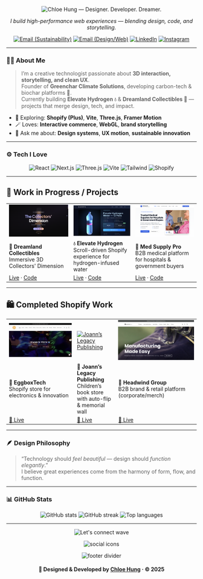 <!-- 🌸 Profile README • Chloe Hung -->

<!-- Header / Typing intro -->
<p align="center">
  <img
    alt="Chloe Hung — Designer. Developer. Dreamer."
    src="https://readme-typing-svg.demolab.com?font=Inter&weight=800&size=28&duration=2600&pause=900&color=38BDF8&center=true&vCenter=true&width=900&lines=Chloe+Hung;Designer.+Developer.+Dreamer."
  />
</p>

<!-- Tagline -->
<p align="center">
  <em>I build high-performance web experiences — blending design, code, and storytelling.</em>
</p>

<!-- Contact & Socials -->
<p align="center">
  <a href="mailto:chloe@greenchar.co"><img alt="Email (Sustainability)" src="https://img.shields.io/badge/Email%20(Greenchar)-16a34a?style=for-the-badge&logo=gmail&logoColor=white"></a>
  <a href="mailto:chloehung.yingxuan@gmail.com"><img alt="Email (Design/Web)" src="https://img.shields.io/badge/Email%20(Design%2FWeb)-111827?style=for-the-badge&logo=gmail&logoColor=white"></a>
  <a href="https://www.linkedin.com/in/chloehungyx" target="_blank"><img alt="LinkedIn" src="https://img.shields.io/badge/LinkedIn-0A66C2?style=for-the-badge&logo=linkedin&logoColor=white"></a>
  <a href="https://instagram.com/hungst.er" target="_blank"><img alt="Instagram" src="https://img.shields.io/badge/Instagram-E4405F?style=for-the-badge&logo=instagram&logoColor=white"></a>
</p>

---

### 👩‍💻 About Me  
> I’m a creative technologist passionate about **3D interaction, storytelling, and clean UX**.<br>
> Founder of **Greenchar Climate Solutions**, developing carbon-tech & biochar platforms 🌱.<br>
> Currently building **Elevate Hydrogen 💧** & **Dreamland Collectibles 🧸** — projects that merge design, tech, and impact.

- 🧪 Exploring: **Shopify (Plus)**, **Vite**, **Three.js**, **Framer Motion**  
- 🪄 Loves: **Interactive commerce**, **WebGL**, **brand storytelling**  
- 💬 Ask me about: **Design systems**, **UX motion**, **sustainable innovation**

---

### ⚙️ Tech I Love
<p align="center">
  <img alt="React" src="https://img.shields.io/badge/React-20232a?logo=react&logoColor=61DAFB&style=for-the-badge">
  <img alt="Next.js" src="https://img.shields.io/badge/Next.js-000?logo=nextdotjs&logoColor=white&style=for-the-badge">
  <img alt="Three.js" src="https://img.shields.io/badge/Three.js-000?logo=three.js&logoColor=white&style=for-the-badge">
  <img alt="Vite" src="https://img.shields.io/badge/Vite-563D7C?logo=vite&logoColor=white&style=for-the-badge">
  <img alt="Tailwind" src="https://img.shields.io/badge/Tailwind-0ea5e9?logo=tailwindcss&logoColor=white&style=for-the-badge">
  <img alt="Shopify" src="https://img.shields.io/badge/Shopify-96BF48?logo=shopify&logoColor=white&style=for-the-badge">
</p>


---

## 🚧 Work in Progress / Projects

|  |  |  |
|---|---|---|
| [![Dreamland Collectibles](https://github.com/chloehungdev/chloehungdev/blob/main/dreamland-collectors.png)](https://3-d-interactive-dreamland-collectibles-9r4a-2xd9jnchk.vercel.app/) | [![Elevate Hydrogen](https://github.com/chloehungdev/chloehungdev/blob/main/elevate-hydrogen.png)](https://elevate-os-61cc9912.base44.app/) | [![Med Supply Pro](https://github.com/chloehungdev/chloehungdev/blob/main/medsupplypro.png)](https://med-supply-pro.vercel.app/home) |
| **🧸 Dreamland Collectibles**<br/>Immersive 3D Collectors' Dimension | **💧 Elevate Hydrogen**<br/>Scroll-driven Shopify experience for hydrogen-infused water | **🏥 Med Supply Pro**<br/>B2B medical platform for hospitals & government buyers |
| [Live](https://3-d-interactive-dreamland-collectibles-9r4a-2xd9jnchk.vercel.app/) · [Code](https://github.com/Chloehungdev/Dreamland-Collectibles) | [Live](https://elevate-os-61cc9912.base44.app/) · [Code](https://github.com/Chloehungdev/Elevate-POC) | [Live](https://med-supply-pro.vercel.app/home) · [Code](https://github.com/Chloehungdev/Med-Supply-Pro) |

---

## 🛍️ Completed Shopify Work

|  |  |  |
|---|---|---|
| [![EggboxTech](https://github.com/chloehungdev/chloehungdev/blob/main/eggboxtechhome.png)](https://www.eggboxtech.com) | [![Joann’s Legacy Publishing](https://github.com/chloehungdev/chloehungdev/blob/main/joannlegacyhero.png)](https://joannslegacypublishing.myshopify.com/) | [![Headwind Group](https://github.com/chloehungdev/chloehungdev/blob/main/headwindgrouphero.png)](https://headwind-group.com/) |
| **🧠 EggboxTech**<br/>Shopify store for electronics & innovation | **📖 Joann’s Legacy Publishing**<br/>Children’s book store with auto-flip & memorial wall | **🏢 Headwind Group**<br/>B2B brand & retail platform (corporate/merch) |
| [🔗 Live](https://www.eggboxtech.com) | [🔗 Live](https://joannslegacypublishing.myshopify.com/) | [🔗 Live](https://headwind-group.com/) |

---

### 🪶 Design Philosophy
> “Technology should *feel beautiful* — design should *function elegantly*.”  
> I believe great experiences come from the harmony of form, flow, and function.

---

### 📊 GitHub Stats

<p align="center">

  <!-- Main stats -->
  <picture>
    <!-- Dark mode -->
    <source
      media="(prefers-color-scheme: dark)"
      srcset="https://github-readme-stats.vercel.app/api?username=chloehungdev&show_icons=true&count_private=true&bg_color=00000000&title_color=A78BFA&text_color=E5E7EB&icon_color=60A5FA&border_color=2A2A2A&border_radius=14&custom_title=Chloe%20Hung%20·%20Creative%20Developer" />
    <!-- Light mode -->
    <source
      media="(prefers-color-scheme: light)"
      srcset="https://github-readme-stats.vercel.app/api?username=chloehungdev&show_icons=true&count_private=true&bg_color=00000000&title_color=4F46E5&text_color=111827&icon_color=2563EB&border_color=D1D5DB&border_radius=14&custom_title=Chloe%20Hung%20·%20Creative%20Developer" />
    <img alt="GitHub stats" height="160"
      src="https://github-readme-stats.vercel.app/api?username=chloehungdev&show_icons=true&count_private=true&bg_color=00000000&title_color=4F46E5&text_color=111827&icon_color=2563EB&border_color=D1D5DB&border_radius=14" />
  </picture>

  <!-- Streak -->
  <picture>
    <!-- Dark -->
    <source
      media="(prefers-color-scheme: dark)"
      srcset="https://streak-stats.demolab.com?user=chloehungdev&theme=transparent&hide_border=false&background=00000000&ring=F472B6&fire=F472B6&currStreakLabel=60A5FA&sideNums=A78BFA&sideLabels=E5E7EB&dates=9CA3AF&border_radius=14&border=2A2A2A" />
    <!-- Light -->
    <source
      media="(prefers-color-scheme: light)"
      srcset="https://streak-stats.demolab.com?user=chloehungdev&theme=transparent&hide_border=false&background=00000000&ring=EC4899&fire=EC4899&currStreakLabel=2563EB&sideNums=7C3AED&sideLabels=374151&dates=6B7280&border_radius=14&border=D1D5DB" />
    <img alt="GitHub streak" height="160"
      src="https://streak-stats.demolab.com?user=chloehungdev&theme=transparent&hide_border=false&background=00000000&ring=EC4899&fire=EC4899&currStreakLabel=2563EB&sideNums=7C3AED&sideLabels=374151&dates=6B7280&border_radius=14&border=D1D5DB" />
  </picture>

  <!-- Top languages -->
  <picture>
    <!-- Dark -->
    <source
      media="(prefers-color-scheme: dark)"
      srcset="https://github-readme-stats.vercel.app/api/top-langs/?username=chloehungdev&layout=compact&bg_color=00000000&title_color=60A5FA&text_color=E5E7EB&border_color=2A2A2A&border_radius=14&langs_count=6" />
    <!-- Light -->
    <source
      media="(prefers-color-scheme: light)"
      srcset="https://github-readme-stats.vercel.app/api/top-langs/?username=chloehungdev&layout=compact&bg_color=00000000&title_color=2563EB&text_color=111827&border_color=D1D5DB&border_radius=14&langs_count=6" />
    <img alt="Top languages" height="140"
      src="https://github-readme-stats.vercel.app/api/top-langs/?username=chloehungdev&layout=compact&bg_color=00000000&title_color=2563EB&text_color=111827&border_color=D1D5DB&border_radius=14&langs_count=6" />
  </picture>


---



<div align="center" style="max-width:2000px; margin:auto;">

<!-- Wave header with better color blend -->
<picture>
  <source media="(prefers-color-scheme: dark)"
    srcset="https://capsule-render.vercel.app/api?type=waving&color=6366F1&height=90&section=header&text=Let%E2%80%99s%20Connect!&fontColor=E5E7EB&fontSize=32&animation=twinkling&fontAlignY=36" />
  <source media="(prefers-color-scheme: light)"
    srcset="https://capsule-render.vercel.app/api?type=waving&color=60A5FA&height=90&section=header&text=Let%E2%80%99s%20Connect!&fontColor=0F172A&fontSize=32&animation=twinkling&fontAlignY=36" />
  <img alt="Let's connect wave"
    src="https://capsule-render.vercel.app/api?type=waving&color=60A5FA&height=90&section=header&text=Let%E2%80%99s%20Connect!&fontColor=0F172A&fontSize=32&animation=twinkling&fontAlignY=36" />
</picture>



<!-- Icon row -->
<p>
  <img
    src="https://skillicons.dev/icons?i=github,linkedin,instagram,notion,figma,vercel&perline=8"
    height="36" alt="social icons"/>
</p>

<!-- Closing wave footer -->
<picture>
  <source media="(prefers-color-scheme: dark)"
    srcset="https://capsule-render.vercel.app/api?type=transparent&height=60&section=footer&text=✨%20Thanks%20for%20visiting!%20✨&fontSize=18&fontColor=9CA3AF" />
  <source media="(prefers-color-scheme: light)"
    srcset="https://capsule-render.vercel.app/api?type=transparent&height=60&section=footer&text=✨%20Thanks%20for%20visiting!%20✨&fontSize=18&fontColor=6B7280" />
  <img alt="footer divider"
    src="https://capsule-render.vercel.app/api?type=transparent&height=60&section=footer&text=✨%20Thanks%20for%20visiting!%20✨&fontSize=18&fontColor=6B7280" />
</picture>

</div>

<h4 align="center">🩵 Designed & Developed by <a href="https://www.eggyhung.com" target="_blank">Chloe Hung</a> · © 2025</h4>
